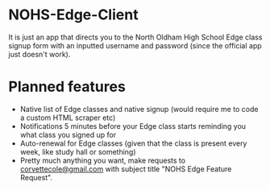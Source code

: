# NOHS-Edge-Client
It is just an app that directs you to the North Oldham High School Edge class signup form with an inputted username and password (since the official app just doesn't work).

# Planned features
- Native list of Edge classes and native signup (would require me to code a custom HTML scraper etc)
- Notifications 5 minutes before your Edge class starts reminding you what class you signed up for
- Auto-renewal for Edge classes (given that the class is present every week, like study hall or something)
- Pretty much anything you want, make requests to corvettecole@gmail.com with subject title "NOHS Edge Feature Request".
